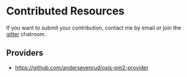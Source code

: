 # Contributed Resources

If you want to submit your contribution, contact me by email or join the [gitter](https://gitter.im/os-js/OS.js) chatroom.

## Providers

* https://github.com/andersevenrud/osjs-pm2-provider
